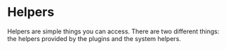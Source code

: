 # Helpers

Helpers are simple things you can access. There are 
two different things: the helpers provided by the plugins
and the system helpers.



